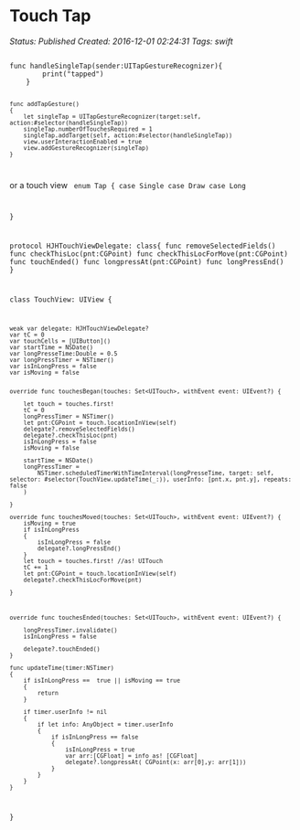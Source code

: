 # Touch Tap

_Status: Published_
_Created: 2016-12-01 02:24:31_
_Tags: swift_

<code>
func handleSingleTap(sender:UITapGestureRecognizer){
        print("tapped")
    }
    
    func addTapGesture()
    {
        let singleTap = UITapGestureRecognizer(target:self, action:#selector(handleSingleTap))
        singleTap.numberOfTouchesRequired = 1
        singleTap.addTarget(self, action:#selector(handleSingleTap))
        view.userInteractionEnabled = true
        view.addGestureRecognizer(singleTap)
    }
</code>

or a touch view
<code>
enum Tap {
    case Single
    case Draw
    case Long
    
}

protocol HJHTouchViewDelegate: class{
    func removeSelectedFields()
    func checkThisLoc(pnt:CGPoint)
    func checkThisLocForMove(pnt:CGPoint)
    func touchEnded()
    func longpressAt(pnt:CGPoint)
    func longPressEnd()
}

class TouchView: UIView {
    
    weak var delegate: HJHTouchViewDelegate?
    var tC = 0
    var touchCells = [UIButton]()
    var startTime = NSDate()
    var longPresseTime:Double = 0.5
    var longPressTimer = NSTimer()
    var isInLongPress = false
    var isMoving = false
    
    
    override func touchesBegan(touches: Set<UITouch>, withEvent event: UIEvent?) {
        
        let touch = touches.first!
        tC = 0
        longPressTimer = NSTimer()
        let pnt:CGPoint = touch.locationInView(self)
        delegate?.removeSelectedFields()
        delegate?.checkThisLoc(pnt)
        isInLongPress = false
        isMoving = false
        
        startTime = NSDate()
        longPressTimer =
            NSTimer.scheduledTimerWithTimeInterval(longPresseTime, target: self, selector: #selector(TouchView.updateTime(_:)), userInfo: [pnt.x, pnt.y], repeats: false
        )
        
    }
    
    override func touchesMoved(touches: Set<UITouch>, withEvent event: UIEvent?) {
        isMoving = true
        if isInLongPress
        {
            isInLongPress = false
            delegate?.longPressEnd()
        }
        let touch = touches.first! //as! UITouch
        tC += 1
        let pnt:CGPoint = touch.locationInView(self)
        delegate?.checkThisLocForMove(pnt)
        
    }
    
    
    
    override func touchesEnded(touches: Set<UITouch>, withEvent event: UIEvent?) {
        
        longPressTimer.invalidate()
        isInLongPress = false
        
        delegate?.touchEnded()
    }
    
    func updateTime(timer:NSTimer)
    {
        if isInLongPress ==  true || isMoving == true
        {
            return
        }
        
        if timer.userInfo != nil
        {
            if let info: AnyObject = timer.userInfo
            {
                if isInLongPress == false
                {
                    isInLongPress = true
                    var arr:[CGFloat] = info as! [CGFloat]
                    delegate?.longpressAt( CGPoint(x: arr[0],y: arr[1]))
                }
            }
        }
    }
}
</code>